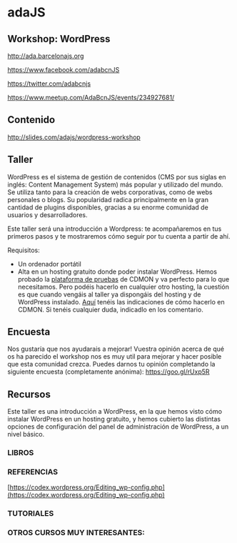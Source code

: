 # adaJS

## Workshop: WordPress

http://ada.barcelonajs.org

https://www.facebook.com/adabcnJS

https://twitter.com/adabcnjs

https://www.meetup.com/AdaBcnJS/events/234927681/


## Contenido

http://slides.com/adajs/wordpress-workshop

## Taller

WordPress es el sistema de gestión de contenidos (CMS por sus siglas en inglés: Content Management System) más popular y utilizado del mundo. Se utiliza tanto para la creación de webs corporativas, como de webs personales o blogs. Su popularidad radica principalmente en la gran cantidad de plugins disponibles, gracias a su enorme comunidad de usuarios y desarrolladores.

Este taller será una introducción a Wordpress: te acompañaremos en tus primeros pasos y te mostraremos cómo seguir por tu cuenta a partir de ahí.

Requisitos: 
* Un ordenador portátil 
* Alta en un hosting gratuito donde poder instalar WordPress. Hemos probado la [plataforma de pruebas](https://www.cdmon.com/ca/hosting/hosting-de-prova) de CDMON y va perfecto para lo que necesitamos. Pero podéis hacerlo en cualquier otro hosting, la cuestión es que cuando vengáis al taller ya dispongáis del hosting y de WordPress instalado. [Aquí](https://docs.google.com/document/d/1qDoEUNs-BRo395T0VtpZvJUmne3neFStusJ0V_v-ufo/edit?usp=sharing) tenéis las indicaciones de cómo hacerlo en CDMON. Si tenéis cualquier duda, indicadlo en los comentario.  
 
## Encuesta

Nos gustaría que nos ayudarais a mejorar! Vuestra opinión acerca de qué os ha parecido el workshop nos es muy util para mejorar y hacer posible que esta comunidad crezca.
Puedes darnos tu opinión completando la siguiente encuesta (completamente anónima): https://goo.gl/rUxp5R 

## Recursos

Este taller es una introducción a WordPress, en la que hemos visto cómo instalar WordPress en un hosting gratuito, y hemos cubierto las distintas opciones de configuración del panel de administración de WordPress, a un nivel básico. 
  
 
### LIBROS

  
### REFERENCIAS
 
[https://codex.wordpress.org/Editing_wp-config.php](https://codex.wordpress.org/Editing_wp-config.php)

 
### TUTORIALES


### OTROS CURSOS MUY INTERESANTES:



